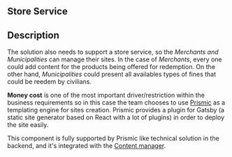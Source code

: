 ## Store Service

## Description

The solution also needs to support a store service, so the _Merchants and Municipalities_ can manage their sites. In the case of _Merchants_, every one could add content for the products being offered for redemption. On the other hand, _Municipalities_ could present all availables types of fines that could be reedem by civilians. 

**Money cost** is one of the most important driver/restriction within the business requirements so in this case the team chooses to use [Prismic](https://prismic.io/) as a templating engine for sites creation. Prismic provides a plugin for Gatsby (a static site generator based on React with a lot of plugins) in order to deploy the site easily. 

This component is fully supported by Prismic like technical solution in the backend, and it's integrated with the [Content manager](#content-manager). 